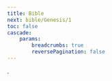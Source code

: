 ```yaml
---
title: Bible
next: bible/Genesis/1
toc: false
cascade:
    params:
        breadcrumbs: true
        reversePagination: false
---
```


.
